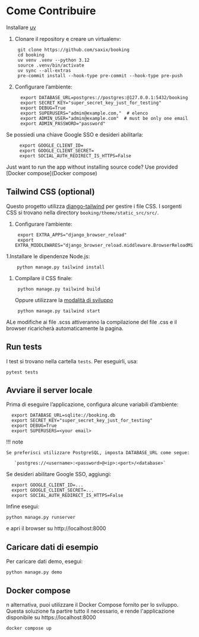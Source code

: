 # Come Contribuire


Installare [uv](https://docs.astral.sh/uv/getting-started/installation/)

1. Clonare il repository e creare un virtualenv:


        git clone https://github.com/saxix/booking
        cd booking
        uv venv .venv --python 3.12
        source .venv/bin/activate
        uv sync --all-extras
        pre-commit install --hook-type pre-commit --hook-type pre-push


1. Configurare l’ambiente:

         export DATABASE_URL=postgres://postgres:@127.0.0.1:5432/booking
         export SECRET_KEY="super_secret_key_just_for_testing"
         export DEBUG=True
         export SUPERUSERS="admin@example.com,"  # elenco
         export ADMIN_USER="admin@example.com"  # must be only one email
         export ADMIN_PASSWORD="password"

Se possiedi una chiave Google SSO e desideri abilitarla:

         export GOOGLE_CLIENT_ID=
         export GOOGLE_CLIENT_SECRET=
         export SOCIAL_AUTH_REDIRECT_IS_HTTPS=False

Just want to run the app without installing source code? Use provided [Docker compose](Docker compose)

## Tailwind CSS (optional)

Questo progetto utilizza [django-tailwind](https://django-tailwind.readthedocs.io/en/latest/installation.html) per gestire i file CSS.
I sorgenti CSS si trovano nella directory  `booking/theme/static_src/src/`.

1. Configurare l’ambiente:

        export EXTRA_APPS="django_browser_reload"
        export EXTRA_MIDDLEWARES="django_browser_reload.middleware.BrowserReloadMiddleware,"

1.Installare le dipendenze Node.js:

        python manage.py tailwind install


1. Compilare il CSS finale:

        python manage.py tailwind build

    Oppure utilizzare la [modalità di sviluppo](https://django-tailwind.readthedocs.io/en/latest/usage.html#running-in-development-mode)

        python manage.py tailwind start

ALe modifiche ai file .scss attiveranno la compilazione del file .css e il browser ricaricherà automaticamente la pagina.

## Run tests

I test si trovano nella cartella `tests`. Per eseguirli, usa:

    pytest tests


## Avviare il server locale

Prima di eseguire l’applicazione, configura alcune variabili d’ambiente:

      export DATABASE_URL=sqlite://booking.db
      export SECRET_KEY="super_secret_key_just_for_testing"
      export DEBUG=True
      export SUPERUSERS=<your email>

!!! note

    Se preferisci utilizzare PostgreSQL, imposta DATABASE_URL come segue:

       `postgres://<username>:<password>@<ip>:<port>/<database>`


Se desideri abilitare Google SSO, aggiungi:

      export GOOGLE_CLIENT_ID=...
      export GOOGLE_CLIENT_SECRET=...
      export SOCIAL_AUTH_REDIRECT_IS_HTTPS=False

Infine esegui:


    python manage.py runserver

e apri il browser su http://localhost:8000


## Caricare dati di esempio

Per caricare dati demo, esegui:

    python manage.py demo


## Docker compose

n alternativa, puoi utilizzare il Docker Compose fornito per lo sviluppo.
Questa soluzione fa partire tutto il necessario,
e rende l'applicazione disponibile su https://localhost:8000

    docker compose up

